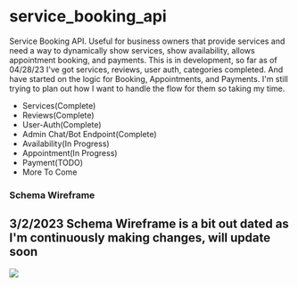 # service_booking_api
Service Booking API. Useful for business owners that provide services and need a way to dynamically show services, show availability, allows appointment booking, and payments. This is in development, so far as of 04/28/23 I've got services, reviews, user auth, categories completed. And have started on the logic for Booking, Appointments, and Payments. I'm still trying to plan out how I want to handle the flow for them so taking my time.

<ul>
  <li>Services(Complete)</li>
  <li>Reviews(Complete)</li>
  <li>User-Auth(Complete)</li>
  <li>Admin Chat/Bot Endpoint(Complete)</>
  <li>Availability(In Progress)</li>
  <li>Appointment(In Progress)</li>
  <li>Payment(TODO)</li>
  <li>More To Come</li>
</ul>

### Schema Wireframe
## 3/2/2023 Schema Wireframe is a bit out dated as I'm continuously making changes, will update soon
<img src="https://user-images.githubusercontent.com/87215152/221730191-76af3151-fb1f-422b-baa2-8b58f73ca543.png" />
